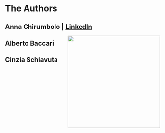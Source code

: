 # The Authors 

 

## Anna Chirumbolo |  [LinkedIn](https://www.linkedin.com/in/anna-chirumbolo/)

<img src="https://user-images.githubusercontent.com/43357858/109384281-0d8ea800-78ec-11eb-9880-1cad69593082.jpeg" width=300 align ="right">


## Alberto Baccari 



## Cinzia Schiavuta 

